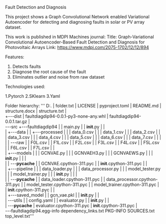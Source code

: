 Fault Detection and Diagnosis

This project shows a Graph Convolutional Network enabled Variational Autoencoder
for detecting and diagnosing faults in solar or PV array dataset.

This work is published in MDPI Machines journal: 
Title: Graph-Variational Convolutional Autoencoder-Based Fault Detection and Diagnosis for Photovoltaic Arrays
Link: https://www.mdpi.com/2075-1702/12/12/894

Features:

1. Detects faults
2. Diagnose the root cause of the fault
3. Eliminates outlier and noise from raw dataset

Technologies used:

1.Pytorch
2.SKlearn
3.Yaml


Folder hierarchy:
'''
D:.
|   folder.txt
|   LICENSE
|   pyproject.toml
|   README.md
|   structure.docx
|   structure.txt
|   
+---dist
|       faultdiagdip94-0.0.1-py3-none-any.whl
|       faultdiagdip94-0.0.1.tar.gz
|       
\---src
    +---faultdiagdip94
    |   |   main.py
    |   |   __init__.py
    |   |   
    |   +---data
    |   |   +---processed
    |   |   |       data_0.csv
    |   |   |       data_1.csv
    |   |   |       data_2.csv
    |   |   |       data_3.csv
    |   |   |       data_4.csv
    |   |   |       data_5.csv
    |   |   |       data_6.csv
    |   |   |       data_7.csv
    |   |   |       
    |   |   \---raw
    |   |           F0L.csv
    |   |           F1L.csv
    |   |           F2L.csv
    |   |           F3L.csv
    |   |           F4L.csv
    |   |           F5L.csv
    |   |           F6L.csv
    |   |           F7L.csv
    |   |           
    |   +---models
    |   |   |   GCNVAE.py
    |   |   |   GCNVAEH3.py
    |   |   |   GCNVAEWS.py
    |   |   |   __init__.py
    |   |   |   
    |   |   \---__pycache__
    |   |           GCNVAE.cpython-311.pyc
    |   |           __init__.cpython-311.pyc
    |   |           
    |   +---pipeline
    |   |   |   data_loader.py
    |   |   |   data_processor.py
    |   |   |   model_tester.py
    |   |   |   model_trainer.py
    |   |   |   __init__.py
    |   |   |   
    |   |   \---__pycache__
    |   |           data_loader.cpython-311.pyc
    |   |           data_processor.cpython-311.pyc
    |   |           model_tester.cpython-311.pyc
    |   |           model_trainer.cpython-311.pyc
    |   |           __init__.cpython-311.pyc
    |   |           
    |   +---saved_model
    |   |       gcn_vae.pkl
    |   |       __init__.py
    |   |       
    |   \---utils
    |       |   config.yaml
    |       |   evaluator.py
    |       |   __init__.py
    |       |   
    |       \---__pycache__
    |               evaluator.cpython-311.pyc
    |               __init__.cpython-311.pyc
    |               
    \---faultdiagdip94.egg-info
            dependency_links.txt
            PKG-INFO
            SOURCES.txt
            top_level.txt'''
